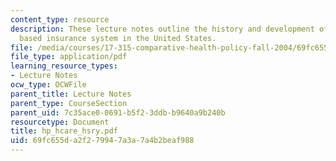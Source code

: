 ```yaml
---
content_type: resource
description: These lecture notes outline the history and development of the private
  based insurance system in the United States.
file: /media/courses/17-315-comparative-health-policy-fall-2004/69fc655da2f279947a3a7a4b2beaf988_hp_hcare_hsry.pdf
file_type: application/pdf
learning_resource_types:
- Lecture Notes
ocw_type: OCWFile
parent_title: Lecture Notes
parent_type: CourseSection
parent_uid: 7c35ace0-0691-b5f2-3ddb-b9640a9b240b
resourcetype: Document
title: hp_hcare_hsry.pdf
uid: 69fc655d-a2f2-7994-7a3a-7a4b2beaf988
---
```

